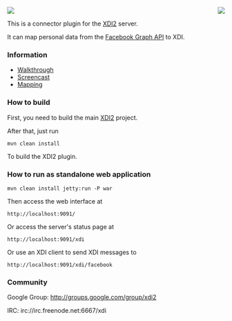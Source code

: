 <a href="http://projectdanube.org/" target="_blank"><img src="http://projectdanube.github.com/xdi2/images/projectdanube_logo.png" align="right"></a>
<img src="http://projectdanube.github.com/xdi2/images/logo64.png"><br>

This is a connector plugin for the [XDI2](http://github.com/projectdanube/xdi2) server.

It can map personal data from the [Facebook Graph API](https://developers.facebook.com/docs/reference/api/) to XDI. 

### Information

* [Walkthrough](https://github.com/projectdanube/xdi2-connector-facebook/wiki/Walkthrough)
* [Screencast](https://github.com/projectdanube/xdi2-connector-facebook/wiki/Screencast)
* [Mapping](https://github.com/projectdanube/xdi2-connector-facebook/wiki/Mapping)

### How to build

First, you need to build the main [XDI2](http://github.com/projectdanube/xdi2) project.

After that, just run

    mvn clean install

To build the XDI2 plugin.

### How to run as standalone web application

    mvn clean install jetty:run -P war

Then access the web interface at

	http://localhost:9091/

Or access the server's status page at

	http://localhost:9091/xdi

Or use an XDI client to send XDI messages to

    http://localhost:9091/xdi/facebook

### Community

Google Group: http://groups.google.com/group/xdi2

IRC: irc://irc.freenode.net:6667/xdi
